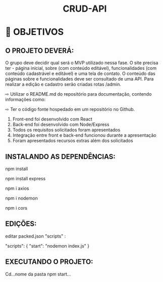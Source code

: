 # <h1 align="center">CRUD-API</h1>


# 🥇 OBJETIVOS
## O PROJETO DEVERÁ:

O grupo deve decidir qual será o MVP utilizado nessa fase. O site
precisa ter - página inicial, sobre (com conteúdo editável), funcionalidades (com
conteúdo cadastrável e editável) e uma tela de contato. O conteúdo das páginas sobre e
funcionalidades deve ser consultado de uma API. Para realizar a edição e cadastro
serão criadas rotas /admin.



⇨ Utilizar o README.md do repositório para documentação, contendo informações como:



⇨ Ter o código fonte hospedado em um repositório no Github.

1. Front-end foi desenvolvido com React
2. Back-end foi desenvolvido com Node/Express
3. Todos os requisitos solicitados foram apresentados
4. Integração entre front e back-end funcionou durante a
apresentação
5. Foram apresentados recursos extras além dos solicitados


## INSTALANDO AS DEPENDÊNCIAS:

npm install

npm install express

npm i axios

npm i nodemon

npm i cors

## EDIÇÕES:

editar packed.json "scripts" :

 "scripts": {
    "start": "nodemon index.js"
  }
  
  ## EXECUTANDO O PROJETO:
  
  Cd...nome da pasta
  npm start...
  
  
